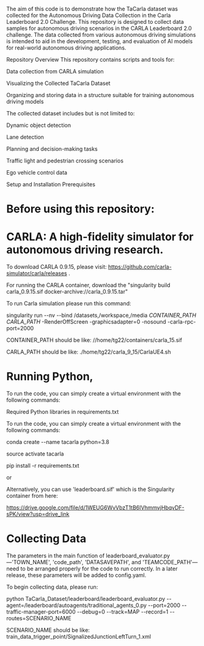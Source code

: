 The aim of this code is to demonstrate how the TaCarla dataset was collected for the Autonomous Driving Data Collection in the Carla Leaderboard 2.0 Challenge.
This repository is designed to collect data samples for autonomous driving scenarios in the CARLA Leaderboard 2.0 challenge. The data collected from various autonomous driving simulations is intended to aid in the development, testing, and evaluation of AI models for real-world autonomous driving applications.

Repository Overview
This repository contains scripts and tools for:

Data collection from CARLA simulation

Visualizing the Collected TaCarla Dataset

Organizing and storing data in a structure suitable for training autonomous driving models

The collected dataset includes but is not limited to:

Dynamic object detection

Lane detection

Planning and decision-making tasks

Traffic light and pedestrian crossing scenarios

Ego vehicle control data

Setup and Installation
Prerequisites
# Before using this repository:

# CARLA: A high-fidelity simulator for autonomous driving research. 

To download CARLA 0.9.15, please visit: https://github.com/carla-simulator/carla/releases . 

For running the CARLA container, download the "singularity build carla_0.9.15.sif docker-archive://carla_0.9.15.tar" 

To run Carla simulation please run this command: 

singularity run --nv --bind /datasets,/workspace,/media *CONTAINER_PATH* *CARLA_PATH* -RenderOffScreen -graphicsadapter=0 -nosound -carla-rpc-port=2000

CONTAINER_PATH should be like: //home/tg22/containers/carla_15.sif

CARLA_PATH should be like: ./home/tg22/carla_9_15/CarlaUE4.sh

# Running Python, 

To run the code, you can simply create a virtual environment with the following commands:

Required Python libraries in requirements.txt

To run the code, you can simply create a virtual environment with the following commands:

conda create --name tacarla python=3.8

source activate tacarla

pip install -r requirements.txt

or 

Alternatively, you can use 'leaderboard.sif' which is the Singularity container from here:

https://drive.google.com/file/d/1WEUG6WvVbzT1tB6IVhmmvjHbqvDF-sPK/view?usp=drive_link



# Collecting Data

The parameters in the main function of leaderboard_evaluator.py—'TOWN_NAME', 'code_path', 'DATASAVEPATH', and 'TEAMCODE_PATH'—need to be arranged properly for the code to run correctly. In a later release, these parameters will be added to config.yaml.

To begin collecting data, please run:

python TaCarla_Dataset/leaderboard/leaderboard_evaluator.py --agent=/leaderboard/autoagents/traditional_agents_0.py --port=2000 --traffic-manager-port=6000 --debug=0 --track=MAP --record=1 --routes=SCENARIO_NAME

SCENARIO_NAME should be like: train_data_trigger_point/SignalizedJunctionLeftTurn_1.xml
